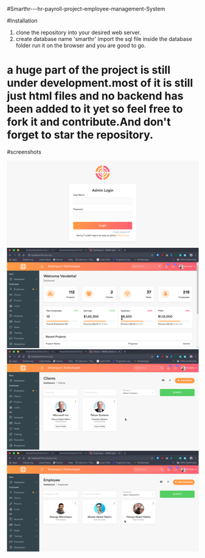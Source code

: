 #Smarthr---hr-payroll-project-employee-management-System

#Installation
 1. clone the repository into your desired web server.
 2. create database name 'smarthr'
 import the sql file inside the database folder
 run it on the browser and you are good to go.

# a huge part of the project is still under development.most of it is still just html files and no backend has been added to it yet so feel free to fork it and contribute.And don't forget to star the repository.

#screenshots

![ScreenShot](screenshots/login.png?raw=true "Login page")
![Dashboard](screenshots/dashboard.png?raw=true "Dashbaord page")
![Dashboard](screenshots/clients.png?raw=true "Clients page")
![Dashboard](screenshots/employees.png?raw=true "employees page")
